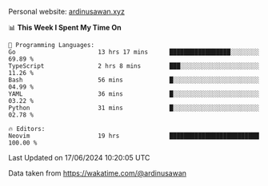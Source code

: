 Personal website: [ardinusawan.xyz](https://ardinusawan.xyz)

<!--START_SECTION:waka-->
📊 **This Week I Spent My Time On** 

```text
💬 Programming Languages: 
Go                       13 hrs 17 mins      █████████████████░░░░░░░░   69.89 % 
TypeScript               2 hrs 8 mins        ███░░░░░░░░░░░░░░░░░░░░░░   11.26 % 
Bash                     56 mins             █░░░░░░░░░░░░░░░░░░░░░░░░   04.99 % 
YAML                     36 mins             █░░░░░░░░░░░░░░░░░░░░░░░░   03.22 % 
Python                   31 mins             █░░░░░░░░░░░░░░░░░░░░░░░░   02.78 % 

🔥 Editors: 
Neovim                   19 hrs              █████████████████████████   100.00 % 
```


 Last Updated on 17/06/2024 10:20:05 UTC
<!--END_SECTION:waka-->
Data taken from https://wakatime.com/@ardinusawan
